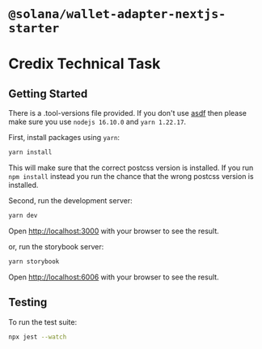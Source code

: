 # `@solana/wallet-adapter-nextjs-starter`

# Credix Technical Task

## Getting Started

There is a .tool-versions file provided. If you don't use [asdf](https://asdf-vm.com/) then please make sure you use `nodejs 16.10.0` and `yarn 1.22.17`.

First, install packages using `yarn`:

```bash
yarn install
```

This will make sure that the correct postcss version is installed.
If you run `npm install` instead you run the chance that the wrong postcss version is installed.

Second, run the development server:

```bash
yarn dev
```

Open [http://localhost:3000](http://localhost:3000) with your browser to see the result.

or, run the storybook server:

```bash
yarn storybook
```

Open [http://localhost:6006](http://localhost:6006) with your browser to see the result.

## Testing

To run the test suite:

```bash
npx jest --watch
```
